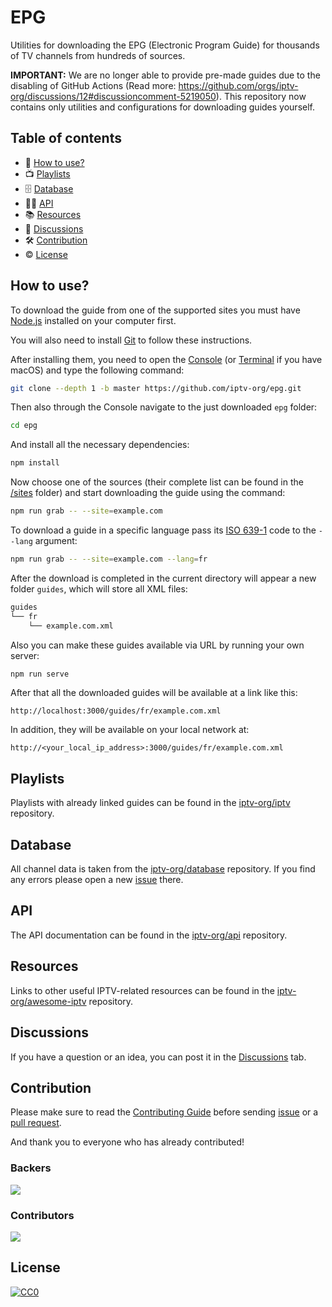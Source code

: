 # EPG

Utilities for downloading the EPG (Electronic Program Guide) for thousands of TV channels from hundreds of sources.

__IMPORTANT:__ We are no longer able to provide pre-made guides due to the disabling of GitHub Actions (Read more: https://github.com/orgs/iptv-org/discussions/12#discussioncomment-5219050). This repository now contains only utilities and configurations for downloading guides yourself.

## Table of contents

- 🚀 [How to use?](#how-to-use)
- 📺 [Playlists](#playlists)
- 🗄 [Database](#database)
- 👨‍💻 [API](#api)
- 📚 [Resources](#resources)
- 💬 [Discussions](#discussions)
- 🛠 [Contribution](#contribution)
- © [License](#license)

## How to use?

To download the guide from one of the supported sites you must have [Node.js](https://nodejs.org/en) installed on your computer first.

You will also need to install [Git](https://git-scm.com/downloads) to follow these instructions.

After installing them, you need to open the [Console](https://en.wikipedia.org/wiki/Windows_Console) (or [Terminal](https://en.wikipedia.org/wiki/Terminal_(macOS)) if you have macOS) and type the following command:

```sh
git clone --depth 1 -b master https://github.com/iptv-org/epg.git
```

Then also through the Console navigate to the just downloaded `epg` folder:

```sh
cd epg
```

And install all the necessary dependencies:

```sh
npm install
```

Now choose one of the sources (their complete list can be found in the [/sites](https://github.com/iptv-org/epg/tree/master/sites) folder) and start downloading the guide using the command:

```sh
npm run grab -- --site=example.com
```

To download a guide in a specific language pass its [ISO 639-1](https://en.wikipedia.org/wiki/List_of_ISO_639-1_codes) code to the `--lang` argument:

```sh
npm run grab -- --site=example.com --lang=fr
```

After the download is completed in the current directory will appear a new folder `guides`, which will store all XML files:

```sh
guides
└── fr
    └── example.com.xml
```

Also you can make these guides available via URL by running your own server:

```sh
npm run serve
```

After that all the downloaded guides will be available at a link like this:

```
http://localhost:3000/guides/fr/example.com.xml
```

In addition, they will be available on your local network at:

```
http://<your_local_ip_address>:3000/guides/fr/example.com.xml
```

## Playlists

Playlists with already linked guides can be found in the [iptv-org/iptv](https://github.com/iptv-org/iptv) repository.

## Database

All channel data is taken from the [iptv-org/database](https://github.com/iptv-org/database) repository. If you find any errors please open a new [issue](https://github.com/iptv-org/database/issues) there.

## API

The API documentation can be found in the [iptv-org/api](https://github.com/iptv-org/api) repository.

## Resources

Links to other useful IPTV-related resources can be found in the [iptv-org/awesome-iptv](https://github.com/iptv-org/awesome-iptv) repository.

## Discussions

If you have a question or an idea, you can post it in the [Discussions](https://github.com/orgs/iptv-org/discussions) tab.

## Contribution

Please make sure to read the [Contributing Guide](https://github.com/iptv-org/epg/blob/master/CONTRIBUTING.md) before sending [issue](https://github.com/iptv-org/epg/issues) or a [pull request](https://github.com/iptv-org/epg/pulls).

And thank you to everyone who has already contributed!

### Backers

<a href="https://opencollective.com/iptv-org"><img src="https://opencollective.com/iptv-org/backers.svg?width=890" /></a>

### Contributors

<a href="https://github.com/iptv-org/epg/graphs/contributors"><img src="https://opencollective.com/iptv-org/contributors.svg?width=890" /></a>

## License

[![CC0](http://mirrors.creativecommons.org/presskit/buttons/88x31/svg/cc-zero.svg)](LICENSE)
